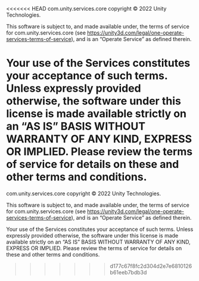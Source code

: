 <<<<<<< HEAD
com.unity.services.core copyright © 2022 Unity Technologies.

This software is subject to, and made available under, the terms of service for com.unity.services.core (see https://unity3d.com/legal/one-operate-services-terms-of-service), and is an “Operate Service” as defined therein.

Your use of the Services constitutes your acceptance of such terms. Unless expressly provided otherwise, the software under this license is made available strictly on an “AS IS” BASIS WITHOUT WARRANTY OF ANY KIND, EXPRESS OR IMPLIED. Please review the terms of service for details on these and other terms and conditions.
=======
com.unity.services.core copyright © 2022 Unity Technologies.

This software is subject to, and made available under, the terms of service for com.unity.services.core (see https://unity3d.com/legal/one-operate-services-terms-of-service), and is an “Operate Service” as defined therein.

Your use of the Services constitutes your acceptance of such terms. Unless expressly provided otherwise, the software under this license is made available strictly on an “AS IS” BASIS WITHOUT WARRANTY OF ANY KIND, EXPRESS OR IMPLIED. Please review the terms of service for details on these and other terms and conditions.
>>>>>>> d177c67f8fc2d304d2e7e6810126b61eeb7bdb3d
